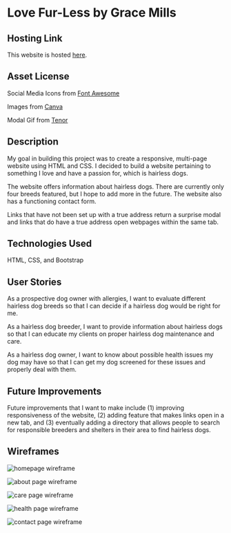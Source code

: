 # Love Fur-Less by Grace Mills

## Hosting Link
This website is hosted [here](https://grace-mills.github.io/Love-Furless/).

## Asset License
Social Media Icons from [Font Awesome](https://fontawesome.com/license/free)

Images from [Canva](https://www.canva.com/)

Modal Gif from [Tenor](https://tenor.com/view/cat-sad-crying-cat-sad-cat-gif-15407661)

## Description

My goal in building this project was to create a responsive, multi-page website using HTML and CSS. I decided to build a website pertaining to something I love and have a passion for, which is hairless dogs. 

The website offers information about hairless dogs. There are currently only four breeds featured, but I hope to add more in the future. The website also has a functioning contact form. 

Links that have not been set up with a true address return a surprise modal and links that do have a true address open webpages within the same tab. 

## Technologies Used
HTML, CSS, and Bootstrap

## User Stories
As a prospective dog owner with allergies, I want to evaluate different hairless dog breeds so that I can decide if a hairless dog would be right for me.

As a hairless dog breeder, I want to provide information about hairless dogs so that I can educate my clients on proper hairless dog maintenance and care.  

As a hairless dog owner, I want to know about possible health issues my dog may have so that I can get my dog screened for these issues and properly deal with them.

## Future Improvements

Future improvements that I want to make include (1) improving responsiveness of the website, (2) adding feature that makes links open in a new tab, and (3) eventually adding a directory that allows people to search for responsible breeders and shelters in their area to find hairless dogs.

## Wireframes

![homepage wireframe](/wireframes/lfl-homepage.png)

![about page wireframe](/wireframes/lfl-about.png)

![care page wireframe](/wireframes/lfl-care.png)

![health page wireframe](/wireframes/lfl-health.png)

![contact page wireframe](/wireframes/lfl-contact.png)
